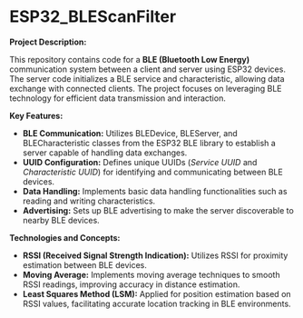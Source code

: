 # ESP32_BLEScanFilter
**Project Description:**

This repository contains code for a **BLE (Bluetooth Low Energy)** communication system between a client and server using ESP32 devices. The server code initializes a BLE service and characteristic, allowing data exchange with connected clients. The project focuses on leveraging BLE technology for efficient data transmission and interaction.

**Key Features:**

- **BLE Communication:** Utilizes BLEDevice, BLEServer, and BLECharacteristic classes from the ESP32 BLE library to establish a server capable of handling data exchanges.
- **UUID Configuration:** Defines unique UUIDs (_Service UUID_ and _Characteristic UUID_) for identifying and communicating between BLE devices.
- **Data Handling:** Implements basic data handling functionalities such as reading and writing characteristics.
- **Advertising:** Sets up BLE advertising to make the server discoverable to nearby BLE devices.

**Technologies and Concepts:**

- **RSSI (Received Signal Strength Indication):** Utilizes RSSI for proximity estimation between BLE devices.
- **Moving Average:** Implements moving average techniques to smooth RSSI readings, improving accuracy in distance estimation.
- **Least Squares Method (LSM):** Applied for position estimation based on RSSI values, facilitating accurate location tracking in BLE environments.
